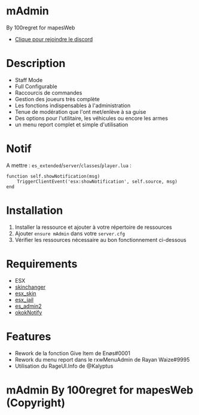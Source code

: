 # mAdmin

By 100regret for mapesWeb

- [Clique pour rejoindre le discord](https://discord.gg/mapesWeb)


# Description

- Staff Mode
- Full Configurable
- Raccourcis de commandes
- Gestion des joueurs très complète
- Les fonctions indispensables à l'administration
- Tenue de modération que l'ont met/enlève à sa guise
- Des options pour l'utilitaire, les véhicules ou encore les armes
- un menu report complet et simple d'utilisation

# Notif

A mettre : `es_extended`/`server`/`classes`/`player.lua` :

```
function self.showNotification(msg)    
    TriggerClientEvent('esx:showNotification', self.source, msg)
end
```

# Installation


1. Installer la ressource et ajouter à votre répertoire de ressources
2. Ajouter `ensure mAdmin` dans votre `server.cfg`
3. Vérifier les ressources nécessaire au bon fonctionnement ci-dessous


# Requirements

- ESX
- [skinchanger](https://github.com/StockholmCityRP/skinchanger)
- [esx_skin](https://github.com/StockholmCityRP/esx_skin)
- [esx_jail](https://github.com/esx-community/esx_jail)
- [es_admin2](https://github.com/PrintedoX/es_admin2)
- [okokNotify](https://github.com/Filipe0071/okokNotify)

# Features

- Rework de la fonction Give Item de Enøs#0001
- Rework du menu report dans le rxwMenuAdmin de Rayan Waize#9995
- Utilisation du RageUI.Info de @Kalyptus

# mAdmin By 100regret for mapesWeb (Copyright)



